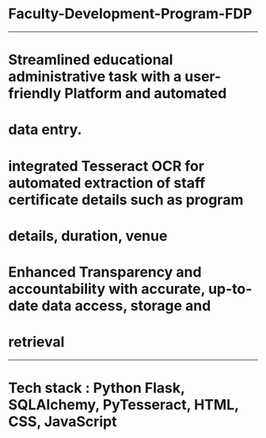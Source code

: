 # Faculty-Development-Program-FDP
--------------------------------------------------------------------------------------
# Streamlined educational administrative task with a user-friendly Platform    and automated
# data entry.

# integrated Tesseract OCR for automated extraction of staff certificate details such as program
# details, duration, venue

# Enhanced Transparency and accountability with accurate, up-to-date data access, storage and
# retrieval
---------------------------------------------------------------------------------------
# Tech stack : Python Flask, SQLAlchemy, PyTesseract, HTML, CSS, JavaScript


